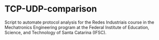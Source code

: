 # TCP-UDP-comparison
Script to automate protocol analysis for the Redes Industriais course in the Mechatronics Engineering program at the Federal Institute of Education, Science, and Technology of Santa Catarina (IFSC).

